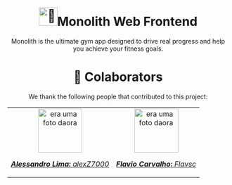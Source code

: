 <h1 align="center"><picture><source srcset="https://fonts.gstatic.com/s/e/notoemoji/latest/1fabf/512.webp" type="image/webp"><img src="https://fonts.gstatic.com/s/e/notoemoji/latest/1fabf/512.gif" alt="🪿" width="42" height="42"></picture>Monolith Web Frontend</h1>

<p align="center">Monolith is the ultimate gym app designed to drive real progress and help you achieve your fitness goals.</p>

<h1 align="center">🤝 Colaborators</h1>

<p align="center">We thank the following people that contributed to this project:</p>
<table align="center">
  <tr>
    <td align="center">
      <a href="#">
        <img src="https://avatars.githubusercontent.com/u/78627928?v=4" width="100px;" alt="era uma foto daora"/><br>
        <sub>
          <p><b><i>Alessandro Lima:</i></b> <a href="https://github.com/alexZ7000"><i>alexZ7000</i></a></p>
        </sub>
      </a>
    </td>
    <td align="center">
      <a href="#">
        <img src="https://avatars.githubusercontent.com/u/124106382?v=4" width="100px;" alt="era uma foto daora"/><br>
        <sub>
          <p><b><i>Flavio Carvalho:</i></b> <a href="https://github.com/Flavsc"><i>Flavsc</i></a></p>
        </sub>
      </a>
    </td>
  </tr>
</table>
